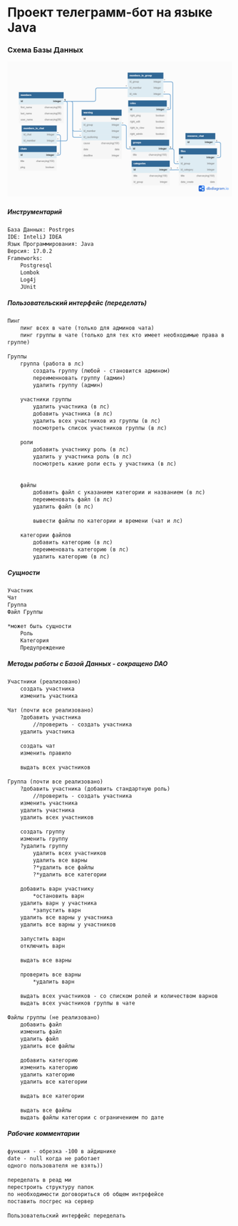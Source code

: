 # Проект телеграмм-бот на языке Java
### Схема Базы Данных
![picture](raw/erdiagram.png)
### 
##### Инструментарий
    База Данных: Postrges
    IDE: InteliJ IDEA
    Язык Программирования: Java 
    Версия: 17.0.2
    Frameworks: 
        Postgresql
        Lombok
        Log4j
        JUnit

##### Пользовательский интерфейс (переделать)
    Пинг
        пинг всех в чате (только для админов чата)
        пинг группы в чате (только для тех кто имеет необходимые права в группе)

    Группы
        группа (работа в лс)
            создать группу (любой - становится админом)
            переименновать группу (админ)
            удалить группу (админ)

        участники группы
            удалить участника (в лс)
            добавить участника (в лс)
            удалить всех участников из группы (в лс)
            посмотреть список участников группы (в лс)

        роли
            добавить участнику роль (в лс)
            удалить у участника роль (в лс)
            посмотреть какие роли есть у участника (в лс)


        файлы
            добавить файл с указанием категории и названием (в лс)
            переименовать файл (в лс)
            удалить файл (в лс)

            вывести файлы по категории и времени (чат и лс)

        категории файлов
            добавить категорию (в лс)
            переименовать категорию (в лс)
            удалить категорию (в лс)

##### Сущности
    Участник
    Чат
    Группа
    Файл Группы
    
    *может быть сущности
        Роль
        Категория
        Предупреждение

##### Методы работы с Базой Данных - сокращено DAO
    Участники (реализовано)
        создать участника
        изменить участника

    Чат (почти все реализовано)
        ?добавить участника
            //проверить - создать участника
        удалить участника

        создать чат
        изменить правило

        выдать всех участников

    Группа (почти все реализовано)
        ?добавить участника (добавить стандартную роль)
            //проверить - создать участника
        изменить участника
        удалить участника
        удалить всех участников

        создать группу
        изменить группу
        ?удалить группу
            удалить всех участников
            удалить все варны
            ?*удалить все файлы
            ?*удалить все категории

        добавить варн участнику
            *остановить варн
        удалить варн у участника
            *запустить варн
        удалить все варны у участника
        удалить все варны у участников

        запустить варн
        отключить варн

        выдать все варны

        проверить все варны
            *удалить варн

        выдать всех участников - со списком ролей и количеством варнов
        выдать всех участников группы в чате

    Файлы группы (не реализовано)
        добавить файл
        изменить файл
        удалить файл
        удалить все файлы

        добавить категорию
        изменить категорию
        удалить категорию
        удалить все категории

        выдать все категории

        выдать все файлы
        выдать файлы категории с ограничением по дате

##### Рабочие комментарии
    функция - обрезка -100 в айдишнике
    date - null когда не работает
    одного пользователя не взять))
    
    переделать в реад ми
    перестроить структуру папок
    по необходимости договориться об общем интрефейсе
    поставить посгрес на сервер
    
    Пользовательский интерфейс переделать